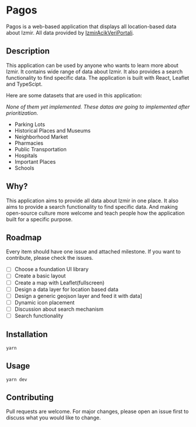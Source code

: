 # Pagos

Pagos is a web-based application that displays all location-based data about Izmir. All data provided by [IzmirAcikVeriPortali](https://acikveri.bizizmir.com/).

## Description

This application can be used by anyone who wants to learn more about Izmir. It contains wide range of data about Izmir. It also provides a search functionality to find specific data. The application is built with React, Leaflet and TypeScipt.

Here are some datasets that are used in this application:

_None of them yet implemented. These datas are going to implemented after prioritization._

- Parking Lots
- Historical Places and Museums
- Neighborhood Market
- Pharmacies
- Public Transportation
- Hospitals
- Important Places
- Schools

## Why?

This application aims to provide all data about Izmir in one place. It also aims to provide a search functionality to find specific data. And making open-source culture more welcome and teach people how the application built for a specific purpose.

## Roadmap

Every item should have one issue and attached milestone. If you want to contribute, please check the issues.

- [ ] Choose a foundation UI library
- [ ] Create a basic layout
- [ ] Create a map with Leaflet(fullscreen)
- [ ] Design a data layer for location based data
- [ ] Design a generic geojson layer and feed it with data]
- [ ] Dynamic icon placement
- [ ] Discussion about search mechanism
- [ ] Search functionality

## Installation

```
yarn
```

## Usage

```
yarn dev
```

## Contributing

Pull requests are welcome. For major changes, please open an issue first to discuss what you would like to change.
